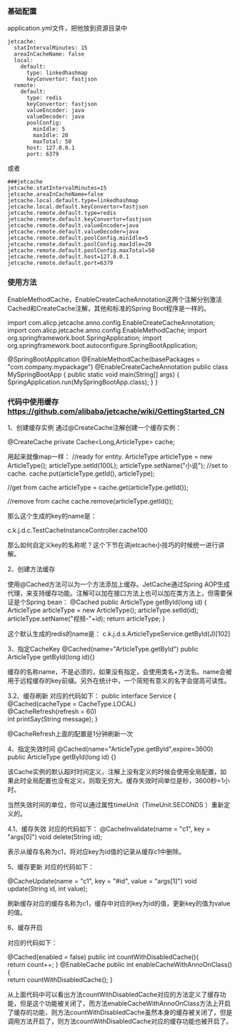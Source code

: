 
### 基础配置
application.yml文件，把他放到资源目录中
```
jetcache:
  statIntervalMinutes: 15
  areaInCacheName: false
  local:
    default:
      type: linkedhashmap
      keyConvertor: fastjson
  remote:
    default:
      type: redis
      keyConvertor: fastjson
      valueEncoder: java
      valueDecoder: java
      poolConfig:
        minIdle: 5
        maxIdle: 20
        maxTotal: 50
      host: 127.0.0.1
      port: 6379
```

或者
```
###jetcache 
jetcache.statIntervalMinutes=15
jetcache.areaInCacheName=false
jetcache.local.default.type=linkedhashmap
jetcache.local.default.keyConvertor=fastjson
jetcache.remote.default.type=redis
jetcache.remote.default.keyConvertor=fastjson
jetcache.remote.default.valueEncoder=java
jetcache.remote.default.valueDecoder=java
jetcache.remote.default.poolConfig.minIdle=5
jetcache.remote.default.poolConfig.maxIdle=20
jetcache.remote.default.poolConfig.maxTotal=50
jetcache.remote.default.host=127.0.0.1
jetcache.remote.default.port=6379
```

### 使用方法
EnableMethodCache，EnableCreateCacheAnnotation这两个注解分别激活Cached和CreateCache注解，其他和标准的Spring Boot程序是一样的。

import com.alicp.jetcache.anno.config.EnableCreateCacheAnnotation;
import com.alicp.jetcache.anno.config.EnableMethodCache;
import org.springframework.boot.SpringApplication;
import org.springframework.boot.autoconfigure.SpringBootApplication;

@SpringBootApplication
@EnableMethodCache(basePackages = "com.company.mypackage")
@EnableCreateCacheAnnotation
public class MySpringBootApp {
    public static void main(String[] args) {
        SpringApplication.run(MySpringBootApp.class);
    }
}


### 代码中使用缓存 https://github.com/alibaba/jetcache/wiki/GettingStarted_CN
1、创建缓存实例
通过@CreateCache注解创建一个缓存实例：

@CreateCache
private Cache<Long,ArticleType> cache;

用起来就像map一样：
//ready for entity.
ArticleType articleType = new ArticleType();
articleType.setId(100L);
articleType.setName("小说");
//set to cache.
cache.put(articleType.getId(), articleType);

//get from cache
articleType = cache.get(articleType.getId());

//remove from cache
cache.remove(articleType.getId());

那么这个生成的key的name是：

c.k.j.d.c.TestCacheInstanceController.cache100

那么如何自定义key的名称呢？这个下节在讲jetcache小技巧的时候统一进行讲解。

2、创建方法缓存

使用@Cached方法可以为一个方法添加上缓存。JetCache通过Spring AOP生成代理，来支持缓存功能。注解可以加在接口方法上也可以加在类方法上，但需要保证是个Spring bean：
@Cached
public ArticleType getById(long id) {
    ArticleType articleType = new ArticleType();
    articleType.setId(id);
    articleType.setName("视频-"+id);
    return articleType;
}

这个默认生成的redis的name是：
c.k.j.d.s.ArticleTypeService.getById(J)[102]

3、指定CacheKey
@Cached(name="ArticleType.getById")
public ArticleType getById(long id){}

缓存的名称name，不是必须的，如果没有指定，会使用类名+方法名。name会被用于远程缓存的key前缀。另外在统计中，一个简短有意义的名字会提高可读性。

3.2、缓存刷新
对应的代码如下：
public interface Service {   
      @Cached(cacheType = CacheType.LOCAL)   
      @CacheRefresh(refresh = 60)   
      int printSay(String message);
}

@CacheRefresh上面的配置是1分钟刷新一次
    
4、指定失效时间
@Cached(name="ArticleType.getById",expire=3600)
public ArticleType getById(long id) {}

该Cache实例的默认超时时间定义，注解上没有定义的时候会使用全局配置，如果此时全局配置也没有定义，则取无穷大。缓存失效时间单位是秒，3600秒=1小时。

当然失效时间的单位，你可以通过属性timeUnit（TimeUnit.SECONDS ）重新定义的。

4.1、缓存失效
对应的代码如下：
@CacheInvalidate(name = "c1", key = "args[0]")
void delete(String id);

表示从缓存名称为c1，将对应key为id值的记录从缓存c1中删除。

5、缓存更新
对应的代码如下：

@CacheUpdate(name = "c1", key = "#id", value = "args[1]")
void update(String id, int value);

刷新缓存对应的缓存名称为c1，缓存中对应的key为id的值，更新key的值为value的值。

6、缓存开启

对应的代码如下：

@Cached(enabled = false)
public int countWithDisabledCache(){   
  return count++;
}
@EnableCache
public int enableCacheWithAnnoOnClass(){   
  return countWithDisabledCache();
}

从上面代码中可以看出方法countWithDisabledCache对应的方法定义了缓存功能，但是这个功能被关闭了，而方法enableCacheWithAnnoOnClass方法上开启了缓存的功能，则方法countWithDisabledCache虽然本身的缓存被关闭了，但是调用方法开启了，则方法countWithDisabledCache对应的缓存功能也被开启了。















